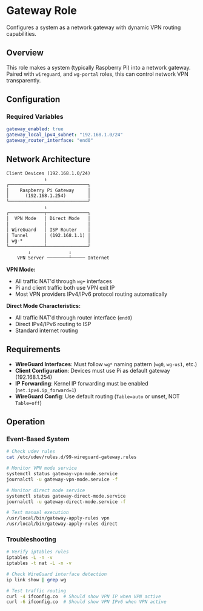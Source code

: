 # Gateway Role

Configures a system as a network gateway with dynamic VPN routing capabilities.

## Overview

This role makes a system (typically Raspberry Pi) into a network gateway.
Paired with `wireguard`, and `wg-portal` roles, this can control network VPN transparently.

## Configuration

### Required Variables

```yaml
gateway_enabled: true
gateway_local_ipv4_subnet: "192.168.1.0/24"
gateway_router_interface: "end0"
```

## Network Architecture

```txt
Client Devices (192.168.1.0/24)
              ↓
┌─────────────────────────────┐
│    Raspberry Pi Gateway     │
│      (192.168.1.254)        │
└─────────────────────────────┘
              ↓
┌─────────────┬───────────────┐
│  VPN Mode   │ Direct Mode   │
│             │               │
│ WireGuard   │ ISP Router    │
│ Tunnel      │ (192.168.1.1) │
│ wg-*        │               │
└─────────────┴───────────────┘
        ↓              ↓
    VPN Server ────────┴───── Internet
```

**VPN Mode:**

- All traffic NAT'd through `wg+` interfaces
- Pi and client traffic both use VPN exit IP
- Most VPN providers IPv4/IPv6 protocol routing automatically

**Direct Mode Characteristics:**

- All traffic NAT'd through router interface (`end0`)
- Direct IPv4/IPv6 routing to ISP
- Standard internet routing

## Requirements

- **WireGuard Interfaces**: Must follow `wg*` naming pattern (`wg0`, `wg-us1`, etc.)
- **Client Configuration**: Devices must use Pi as default gateway (192.168.1.254)
- **IP Forwarding**: Kernel IP forwarding must be enabled (`net.ipv4.ip_forward=1`)
- **WireGuard Config**: Use default routing (`Table=auto` or unset, NOT `Table=off`)

## Operation

### Event-Based System

```bash
# Check udev rules
cat /etc/udev/rules.d/99-wireguard-gateway.rules

# Monitor VPN mode service
systemctl status gateway-vpn-mode.service
journalctl -u gateway-vpn-mode.service -f

# Monitor direct mode service
systemctl status gateway-direct-mode.service
journalctl -u gateway-direct-mode.service -f

# Test manual execution
/usr/local/bin/gateway-apply-rules vpn
/usr/local/bin/gateway-apply-rules direct
```

### Troubleshooting

```bash
# Verify iptables rules
iptables -L -n -v
iptables -t nat -L -n -v

# Check WireGuard interface detection
ip link show | grep wg

# Test traffic routing
curl -4 ifconfig.co  # Should show VPN IP when VPN active
curl -6 ifconfig.co  # Should show VPN IPv6 when VPN active
```
